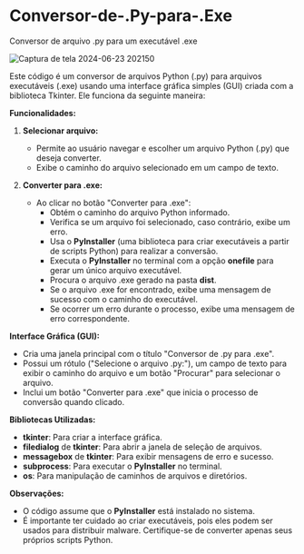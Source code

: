 # Conversor-de-.Py-para-.Exe
Conversor de arquivo .py para um executável .exe

![Captura de tela 2024-06-23 202150](https://github.com/hfa90/Conversor-de-.Py-para-.Exe/assets/163853542/600d6146-7ccc-4813-af02-48bf2eb65b14)

Este código é um conversor de arquivos Python (.py) para arquivos executáveis (.exe) usando uma interface gráfica simples (GUI) criada com a biblioteca Tkinter. Ele funciona da seguinte maneira:

**Funcionalidades:**

1. **Selecionar arquivo:**
   - Permite ao usuário navegar e escolher um arquivo Python (.py) que deseja converter.
   - Exibe o caminho do arquivo selecionado em um campo de texto.

2. **Converter para .exe:**
   - Ao clicar no botão "Converter para .exe":
     - Obtém o caminho do arquivo Python informado.
     - Verifica se um arquivo foi selecionado, caso contrário, exibe um erro.
     - Usa o **PyInstaller** (uma biblioteca para criar executáveis a partir de scripts Python) para realizar a conversão.
     - Executa o **PyInstaller** no terminal com a opção **onefile** para gerar um único arquivo executável.
     - Procura o arquivo .exe gerado na pasta **dist**.
     - Se o arquivo .exe for encontrado, exibe uma mensagem de sucesso com o caminho do executável.
     - Se ocorrer um erro durante o processo, exibe uma mensagem de erro correspondente.

**Interface Gráfica (GUI):**

- Cria uma janela principal com o título "Conversor de .py para .exe".
- Possui um rótulo ("Selecione o arquivo .py:"), um campo de texto para exibir o caminho do arquivo e um botão "Procurar" para selecionar o arquivo.
- Inclui um botão "Converter para .exe" que inicia o processo de conversão quando clicado.

**Bibliotecas Utilizadas:**

- **tkinter**: Para criar a interface gráfica.
- **filedialog** de **tkinter**: Para abrir a janela de seleção de arquivos.
- **messagebox** de **tkinter**: Para exibir mensagens de erro e sucesso.
- **subprocess**: Para executar o **PyInstaller** no terminal.
- **os**: Para manipulação de caminhos de arquivos e diretórios.

**Observações:**

- O código assume que o **PyInstaller** está instalado no sistema.
- É importante ter cuidado ao criar executáveis, pois eles podem ser usados para distribuir malware. Certifique-se de converter apenas seus próprios scripts Python.
